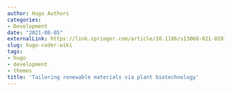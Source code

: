 ```yaml
---
author: Hugo Authors
categories:
- Development
date: "2021-08-05"
externalLink: https://link.springer.com/article/10.1186/s13068-021-02010-z
slug: hugo-coder-wiki
tags:
- hugo
- development
- themes
title: 'Tailoring renewable materials via plant biotechnology'
---
```




